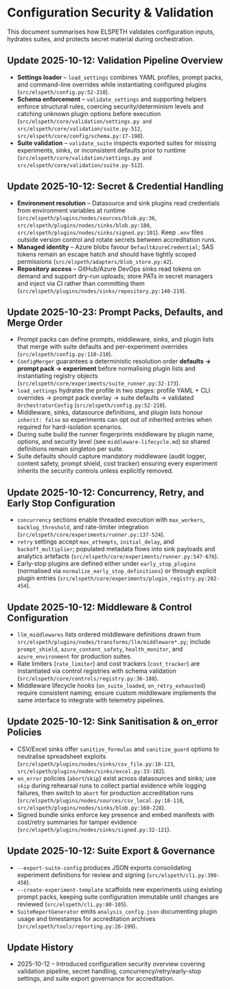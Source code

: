 # Configuration Security & Validation

This document summarises how ELSPETH validates configuration inputs, hydrates suites, and protects
secret material during orchestration.

## Update 2025-10-12: Validation Pipeline Overview

- **Settings loader** – `load_settings` combines YAML profiles, prompt packs, and command-line
  overrides while instantiating configured plugins (`src/elspeth/config.py:52-210`).
- **Schema enforcement** – `validate_settings` and supporting helpers enforce structural rules,
  coercing security/determinism levels and catching unknown plugin options before execution
  (`src/elspeth/core/validation/settings.py and src/elspeth/core/validation/suite.py-512`, `src/elspeth/core/config/schema.py:17-198`).
- **Suite validation** – `validate_suite` inspects exported suites for missing experiments, sinks,
  or inconsistent defaults prior to runtime (`src/elspeth/core/validation/settings.py and src/elspeth/core/validation/suite.py-512`).

<!-- UPDATE 2025-10-12: Validation pipeline cross-referenced with docs/architecture/data-flow-diagrams.md (Update 2025-10-12: Ingress Classification Flow). -->

## Update 2025-10-12: Secret & Credential Handling

- **Environment resolution** – Datasource and sink plugins read credentials from environment
  variables at runtime (`src/elspeth/plugins/nodes/sources/blob.py:36`,
  `src/elspeth/plugins/nodes/sinks/blob.py:180`, `src/elspeth/plugins/nodes/sinks/signed.py:101`).
  Keep `.env` files outside version control and rotate secrets between accreditation runs.
- **Managed identity** – Azure blobs favour `DefaultAzureCredential`; SAS tokens remain an escape
  hatch and should have tightly scoped permissions (`src/elspeth/adapters/blob_store.py:42`).
- **Repository access** – GitHub/Azure DevOps sinks read tokens on demand and support dry-run
  uploads; store PATs in secret managers and inject via CI rather than committing them
  (`src/elspeth/plugins/nodes/sinks/repository.py:140-219`).

## Update 2025-10-23: Prompt Packs, Defaults, and Merge Order

- Prompt packs can define prompts, middleware, sinks, and plugin lists that merge with suite
  defaults and per-experiment overrides (`src/elspeth/config.py:110-210`).
- `ConfigMerger` guarantees a deterministic resolution order **defaults → prompt pack → experiment**
  before normalising plugin lists and instantiating registry objects (`src/elspeth/core/experiments/suite_runner.py:32-173`).
- `load_settings` hydrates the profile in two stages: profile YAML + CLI overrides → prompt pack
  overlay → suite defaults → validated `OrchestratorConfig` (`src/elspeth/config.py:52-210`).
- Middleware, sinks, datasource definitions, and plugin lists honour `inherit: false` so
  experiments can opt out of inherited entries when required for hard-isolation scenarios.
- During suite build the runner fingerprints middleware by plugin name, options, and security
  level (see `middleware-lifecycle.md`) so shared definitions remain singleton per suite.
- Suite defaults should capture mandatory middleware (audit logger, content safety, prompt
  shield, cost tracker) ensuring every experiment inherits the security controls unless
  explicitly removed.

## Update 2025-10-12: Concurrency, Retry, and Early Stop Configuration

- `concurrency` sections enable threaded execution with `max_workers`, `backlog_threshold`, and
  rate-limiter integration (`src/elspeth/core/experiments/runner.py:137-524`).
- `retry` settings accept `max_attempts`, `initial_delay`, and `backoff_multiplier`; populated
  metadata flows into sink payloads and analytics artefacts (`src/elspeth/core/experiments/runner.py:547-676`).
- Early-stop plugins are defined either under `early_stop_plugins` (normalised via
  `normalize_early_stop_definitions`) or through explicit plugin entries (`src/elspeth/core/experiments/plugin_registry.py:282-454`).

## Update 2025-10-12: Middleware & Control Configuration

- `llm_middlewares` lists ordered middleware definitions drawn from
  `src/elspeth/plugins/nodes/transforms/llm/middleware*.py`; include `prompt_shield`,
  `azure_content_safety`, `health_monitor`, and `azure_environment` for production suites.
- Rate limiters (`rate_limiter`) and cost trackers (`cost_tracker`) are instantiated via control
  registries with schema validation (`src/elspeth/core/controls/registry.py:36-188`).
- Middleware lifecycle hooks (`on_suite_loaded`, `on_retry_exhausted`) require consistent naming;
  ensure custom middleware implements the same interface to integrate with telemetry pipelines.

## Update 2025-10-12: Sink Sanitisation & on_error Policies

- CSV/Excel sinks offer `sanitize_formulas` and `sanitize_guard` options to neutralise spreadsheet
  exploits (`src/elspeth/plugins/nodes/sinks/csv_file.py:18-123`,
  `src/elspeth/plugins/nodes/sinks/excel.py:33-182`).
- `on_error` policies (`abort`/`skip`) exist across datasources and sinks; use `skip` during rehearsal
  runs to collect partial evidence while logging failures, then switch to `abort` for production
  accreditation runs (`src/elspeth/plugins/nodes/sources/csv_local.py:18-118`,
  `src/elspeth/plugins/nodes/sinks/blob.py:160-228`).
- Signed bundle sinks enforce key presence and embed manifests with cost/retry summaries for
  tamper evidence (`src/elspeth/plugins/nodes/sinks/signed.py:32-121`).

## Update 2025-10-12: Suite Export & Governance

- `--export-suite-config` produces JSON exports consolidating experiment definitions for review and
  signing (`src/elspeth/cli.py:390-458`).
- `--create-experiment-template` scaffolds new experiments using existing prompt packs, keeping
  suite configuration immutable until changes are reviewed (`src/elspeth/cli.py:80-105`).
- `SuiteReportGenerator` emits `analysis_config.json` documenting plugin usage and timestamps for
  accreditation archives (`src/elspeth/tools/reporting.py:26-199`).

## Update History

- 2025-10-12 – Introduced configuration security overview covering validation pipeline, secret
  handling, concurrency/retry/early-stop settings, and suite export governance for accreditation.
